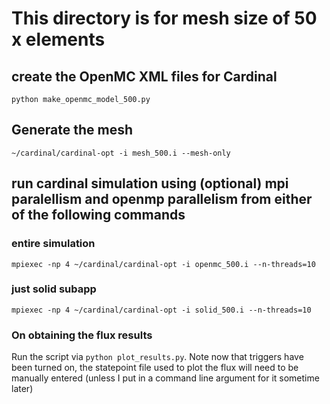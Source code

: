 # This directory is for mesh size of 50 x elements
## create the OpenMC XML files for Cardinal
`python make_openmc_model_500.py`
## Generate the mesh
`~/cardinal/cardinal-opt -i mesh_500.i --mesh-only`
## run cardinal simulation using (optional) mpi paralellism and openmp parallelism from either of the following commands
### entire simulation
`mpiexec -np 4 ~/cardinal/cardinal-opt -i openmc_500.i --n-threads=10`
### just solid subapp
`mpiexec -np 4 ~/cardinal/cardinal-opt -i solid_500.i --n-threads=10`

### On obtaining the flux results
Run the script via `python plot_results.py`. Note now that triggers have been turned on, the statepoint file used to plot the flux will need to be manually entered (unless I put in a command line argument for it sometime later)
